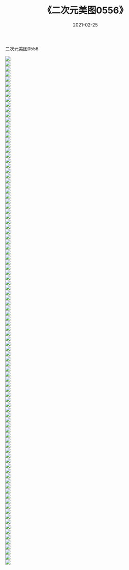 ﻿---
layout: post
title:  《二次元美图0556》
date:   2021-02-25
img: http://imgx.orgx.ga/二次元/2021/二次元美图0556/000.jpg
categories: [美女, 清纯, 唯美]
---

二次元美图0556

 ![](http://imgx.orgx.ga/二次元/2021/二次元美图0556/001.jpg) <br>![](http://imgx.orgx.ga/二次元/2021/二次元美图0556/002.jpg) <br>![](http://imgx.orgx.ga/二次元/2021/二次元美图0556/003.jpg) <br>![](http://imgx.orgx.ga/二次元/2021/二次元美图0556/004.jpg) <br>![](http://imgx.orgx.ga/二次元/2021/二次元美图0556/005.jpg) <br>![](http://imgx.orgx.ga/二次元/2021/二次元美图0556/006.jpg) <br>![](http://imgx.orgx.ga/二次元/2021/二次元美图0556/007.jpg) <br>![](http://imgx.orgx.ga/二次元/2021/二次元美图0556/008.jpg) <br>![](http://imgx.orgx.ga/二次元/2021/二次元美图0556/009.jpg) <br>![](http://imgx.orgx.ga/二次元/2021/二次元美图0556/010.jpg) <br>![](http://imgx.orgx.ga/二次元/2021/二次元美图0556/011.jpg) <br>![](http://imgx.orgx.ga/二次元/2021/二次元美图0556/012.jpg) <br>![](http://imgx.orgx.ga/二次元/2021/二次元美图0556/013.jpg) <br>![](http://imgx.orgx.ga/二次元/2021/二次元美图0556/014.jpg) <br>![](http://imgx.orgx.ga/二次元/2021/二次元美图0556/015.jpg) <br>![](http://imgx.orgx.ga/二次元/2021/二次元美图0556/016.jpg) <br>![](http://imgx.orgx.ga/二次元/2021/二次元美图0556/017.jpg) <br>![](http://imgx.orgx.ga/二次元/2021/二次元美图0556/018.jpg) <br>![](http://imgx.orgx.ga/二次元/2021/二次元美图0556/019.jpg) <br>![](http://imgx.orgx.ga/二次元/2021/二次元美图0556/020.jpg) <br>![](http://imgx.orgx.ga/二次元/2021/二次元美图0556/021.jpg) <br>![](http://imgx.orgx.ga/二次元/2021/二次元美图0556/022.jpg) <br>![](http://imgx.orgx.ga/二次元/2021/二次元美图0556/023.jpg) <br>![](http://imgx.orgx.ga/二次元/2021/二次元美图0556/024.jpg) <br>![](http://imgx.orgx.ga/二次元/2021/二次元美图0556/025.jpg) <br>![](http://imgx.orgx.ga/二次元/2021/二次元美图0556/026.jpg) <br>![](http://imgx.orgx.ga/二次元/2021/二次元美图0556/027.jpg) <br>![](http://imgx.orgx.ga/二次元/2021/二次元美图0556/028.jpg) <br>![](http://imgx.orgx.ga/二次元/2021/二次元美图0556/029.jpg) <br>![](http://imgx.orgx.ga/二次元/2021/二次元美图0556/030.jpg) <br>![](http://imgx.orgx.ga/二次元/2021/二次元美图0556/031.jpg) <br>![](http://imgx.orgx.ga/二次元/2021/二次元美图0556/032.jpg) <br>![](http://imgx.orgx.ga/二次元/2021/二次元美图0556/033.jpg) <br>![](http://imgx.orgx.ga/二次元/2021/二次元美图0556/034.jpg) <br>![](http://imgx.orgx.ga/二次元/2021/二次元美图0556/035.jpg) <br>![](http://imgx.orgx.ga/二次元/2021/二次元美图0556/036.jpg) <br>![](http://imgx.orgx.ga/二次元/2021/二次元美图0556/037.jpg) <br>![](http://imgx.orgx.ga/二次元/2021/二次元美图0556/038.jpg) <br>![](http://imgx.orgx.ga/二次元/2021/二次元美图0556/039.jpg) <br>![](http://imgx.orgx.ga/二次元/2021/二次元美图0556/040.jpg) <br>![](http://imgx.orgx.ga/二次元/2021/二次元美图0556/041.jpg) <br>![](http://imgx.orgx.ga/二次元/2021/二次元美图0556/042.jpg) <br>![](http://imgx.orgx.ga/二次元/2021/二次元美图0556/043.jpg) <br>![](http://imgx.orgx.ga/二次元/2021/二次元美图0556/044.jpg) <br>![](http://imgx.orgx.ga/二次元/2021/二次元美图0556/045.jpg) <br>![](http://imgx.orgx.ga/二次元/2021/二次元美图0556/046.jpg) <br>![](http://imgx.orgx.ga/二次元/2021/二次元美图0556/047.jpg) <br>![](http://imgx.orgx.ga/二次元/2021/二次元美图0556/048.jpg) <br>![](http://imgx.orgx.ga/二次元/2021/二次元美图0556/049.jpg) <br>![](http://imgx.orgx.ga/二次元/2021/二次元美图0556/050.jpg) <br>![](http://imgx.orgx.ga/二次元/2021/二次元美图0556/051.jpg) <br>![](http://imgx.orgx.ga/二次元/2021/二次元美图0556/052.jpg) <br>![](http://imgx.orgx.ga/二次元/2021/二次元美图0556/053.jpg) <br>![](http://imgx.orgx.ga/二次元/2021/二次元美图0556/054.jpg) <br>![](http://imgx.orgx.ga/二次元/2021/二次元美图0556/055.jpg) <br>![](http://imgx.orgx.ga/二次元/2021/二次元美图0556/056.jpg) <br>![](http://imgx.orgx.ga/二次元/2021/二次元美图0556/057.jpg) <br>![](http://imgx.orgx.ga/二次元/2021/二次元美图0556/058.jpg) <br>![](http://imgx.orgx.ga/二次元/2021/二次元美图0556/059.jpg) <br>![](http://imgx.orgx.ga/二次元/2021/二次元美图0556/060.jpg) <br>![](http://imgx.orgx.ga/二次元/2021/二次元美图0556/061.jpg) <br>![](http://imgx.orgx.ga/二次元/2021/二次元美图0556/062.jpg) <br>![](http://imgx.orgx.ga/二次元/2021/二次元美图0556/063.jpg) <br>![](http://imgx.orgx.ga/二次元/2021/二次元美图0556/064.jpg) <br>![](http://imgx.orgx.ga/二次元/2021/二次元美图0556/065.jpg) <br>![](http://imgx.orgx.ga/二次元/2021/二次元美图0556/066.jpg) <br>![](http://imgx.orgx.ga/二次元/2021/二次元美图0556/067.jpg) <br>![](http://imgx.orgx.ga/二次元/2021/二次元美图0556/068.jpg) <br>![](http://imgx.orgx.ga/二次元/2021/二次元美图0556/069.jpg) <br>![](http://imgx.orgx.ga/二次元/2021/二次元美图0556/070.jpg) <br>![](http://imgx.orgx.ga/二次元/2021/二次元美图0556/071.jpg) <br>![](http://imgx.orgx.ga/二次元/2021/二次元美图0556/072.jpg) <br>![](http://imgx.orgx.ga/二次元/2021/二次元美图0556/073.jpg) <br>![](http://imgx.orgx.ga/二次元/2021/二次元美图0556/074.jpg) <br>![](http://imgx.orgx.ga/二次元/2021/二次元美图0556/075.jpg) <br>![](http://imgx.orgx.ga/二次元/2021/二次元美图0556/076.jpg) <br>![](http://imgx.orgx.ga/二次元/2021/二次元美图0556/077.jpg) <br>![](http://imgx.orgx.ga/二次元/2021/二次元美图0556/078.jpg) <br>![](http://imgx.orgx.ga/二次元/2021/二次元美图0556/079.jpg) <br>![](http://imgx.orgx.ga/二次元/2021/二次元美图0556/080.jpg) <br>![](http://imgx.orgx.ga/二次元/2021/二次元美图0556/081.jpg) <br>![](http://imgx.orgx.ga/二次元/2021/二次元美图0556/082.jpg) <br>![](http://imgx.orgx.ga/二次元/2021/二次元美图0556/083.jpg) <br>![](http://imgx.orgx.ga/二次元/2021/二次元美图0556/084.jpg) <br>![](http://imgx.orgx.ga/二次元/2021/二次元美图0556/085.jpg) <br>![](http://imgx.orgx.ga/二次元/2021/二次元美图0556/086.jpg) <br>![](http://imgx.orgx.ga/二次元/2021/二次元美图0556/087.jpg) <br>![](http://imgx.orgx.ga/二次元/2021/二次元美图0556/088.jpg) <br>![](http://imgx.orgx.ga/二次元/2021/二次元美图0556/089.jpg) <br>![](http://imgx.orgx.ga/二次元/2021/二次元美图0556/090.jpg) <br>![](http://imgx.orgx.ga/二次元/2021/二次元美图0556/091.jpg) <br>![](http://imgx.orgx.ga/二次元/2021/二次元美图0556/092.jpg) <br>![](http://imgx.orgx.ga/二次元/2021/二次元美图0556/093.jpg) <br>![](http://imgx.orgx.ga/二次元/2021/二次元美图0556/094.jpg) <br>![](http://imgx.orgx.ga/二次元/2021/二次元美图0556/095.jpg) <br>![](http://imgx.orgx.ga/二次元/2021/二次元美图0556/096.jpg) <br>![](http://imgx.orgx.ga/二次元/2021/二次元美图0556/097.jpg) <br>![](http://imgx.orgx.ga/二次元/2021/二次元美图0556/098.jpg) <br>![](http://imgx.orgx.ga/二次元/2021/二次元美图0556/099.jpg) <br>![](http://imgx.orgx.ga/二次元/2021/二次元美图0556/100.jpg) <br>